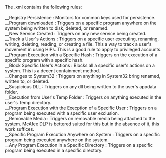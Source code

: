The .xml contains the following rules: <br>
<br>
__Registry Persistence : Monitors for common keys used for persistence.<br>
__Program downloaded : Triggers on a specific program anywhere on the system being written to disk, deleted, or renamed.<br>
__New Service Created : Triggers on any new service being created.<br>
__Track a User's Actions : Triggers on a specific user executing, renaming, writing, deleting, reading, or creating a file. This a way to track a user's movement in using HIPs. This is a good rule to apply to privileged accounts.<br>
__Program Execution with a Specific Hash : Triggers on the execution of a specific program with a specific hash.<br>
__Block Specific User's Actions : Blocks all a specific user's actions on a system. This is a decent containment method.<br>
__Changes to System32 : Triggers on anything in System32 bring renamed, written to, or deleted.<br>
__Suspicious DLL : Triggers on any dll being written to the user's appdata folder.<br>
__Execution from User's Temp Folder : Triggers on anything executed in the user's Temp directory.<br>
__Program Execution with the Execption of a Specific User : Triggers on a program being executed with a specific user exclusion.<br>
__Removable Media : Triggers on removable media being attached to the system. McAfee DLP is bettered suited for this but in the absence of it, this work suffices.<br>
__Specific Program Execution Anywhere on System : Triggers on a specific program being executed anywhere on the system. <br>
__Any Program Execution in a Specific Directory : Triggers on a specific program being executed in a specific directory.<br>
